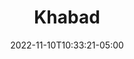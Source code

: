 ---
title: Khabad
date: 2022-11-10T10:33:21-05:00
draft: false
layout: national_monster_card
monster_manual: basic

Name: Khabad
Body_points: '10'
Strength_bonus: '0'
threshold: '0'
rips_from: None
Descriptive Phrase: Humanoid Plant
Type: Vegetable
APL: '1'
Movement: Wandering
Inteligence: Mindless
Society: Pack
Motivation: 
  - To Grow
armor: None
offensive_abilities:
defensive_abilities: 
  - Lightning Adds to Body
vulnerabilities: 
  - Double Damage from Flame and Ice
spells: None
pyramid: None
rec_treasure: ''
notes: ''
weapon_use: None
claws: 'Short/Long '
base_damage_call: 'Small Weapon - 1 Normal Short/Longsword - 2 Normal '
at_death: Dissolves
healed_by: Healing and Lightning
immune_to: Sleep, Charm, Poison, Waylay
Protectives: None to Start
Zone: A
---